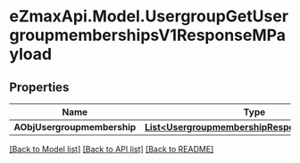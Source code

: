
# eZmaxApi.Model.UsergroupGetUsergroupmembershipsV1ResponseMPayload

## Properties

Name | Type | Description | Notes
------------ | ------------- | ------------- | -------------
**AObjUsergroupmembership** | [**List&lt;UsergroupmembershipResponseCompound&gt;**](UsergroupmembershipResponseCompound.md) |  | 

[[Back to Model list]](../README.md#documentation-for-models)
[[Back to API list]](../README.md#documentation-for-api-endpoints)
[[Back to README]](../README.md)

